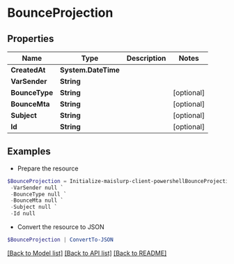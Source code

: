 # BounceProjection
## Properties

Name | Type | Description | Notes
------------ | ------------- | ------------- | -------------
**CreatedAt** | **System.DateTime** |  | 
**VarSender** | **String** |  | 
**BounceType** | **String** |  | [optional] 
**BounceMta** | **String** |  | [optional] 
**Subject** | **String** |  | [optional] 
**Id** | **String** |  | [optional] 

## Examples

- Prepare the resource
```powershell
$BounceProjection = Initialize-maislurp-client-powershellBounceProjection  -CreatedAt null `
 -VarSender null `
 -BounceType null `
 -BounceMta null `
 -Subject null `
 -Id null
```

- Convert the resource to JSON
```powershell
$BounceProjection | ConvertTo-JSON
```

[[Back to Model list]](../README#documentation-for-models) [[Back to API list]](../README#documentation-for-api-endpoints) [[Back to README]](../README)

